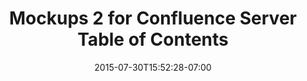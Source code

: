 ---
date: 2015-07-30T15:52:28-07:00
title: "Mockups 2 for Confluence Server Table of Contents"
menu: "menuconfluenceserver2"
product: "Mockups 2 for Confluence Server"
weight: 1
---
